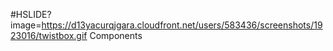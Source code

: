 #HSLIDE?image=https://d13yacurqjgara.cloudfront.net/users/583436/screenshots/1923016/twistbox.gif Components

